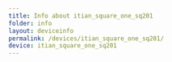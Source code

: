```yaml
---
title: Info about itian_square_one_sq201
folder: info
layout: deviceinfo
permalink: /devices/itian_square_one_sq201/
device: itian_square_one_sq201
---
```

